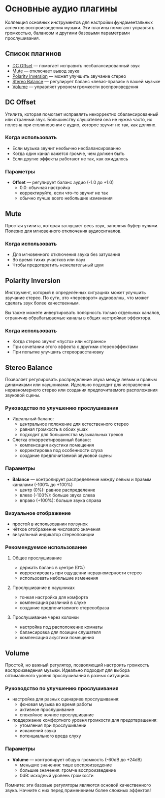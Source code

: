 # Основные аудио плагины

Коллекция основных инструментов для настройки фундаментальных аспектов воспроизведения музыки. Эти плагины помогают управлять громкостью, балансом и другими базовыми параметрами прослушивания.

## Список плагинов

- [DC Offset](#dc-offset) — помогает исправить несбалансированный звук
- [Mute](#mute) — отключает вывод звука
- [Polarity Inversion](#polarity-inversion) — может улучшить звучание стерео
- [Stereo Balance](#stereo-balance) — регулирует баланс «левая-правая» в вашей музыке
- [Volume](#volume) — управляет уровнем громкости воспроизведения

## DC Offset

Утилита, которая помогает исправлять некорректно сбалансированный или странный звук. Большинству слушателей она не нужна часто, но полезна при столкновении с аудио, которое звучит не так, как должно.

### Когда использовать
- Если музыка звучит необычно несбалансированно
- Когда один канал кажется громче, чем должен быть
- Если другие эффекты работают не так, как ожидалось

### Параметры
- **Offset** — регулирует баланс аудио (-1.0 до +1.0)
  - 0.0: обычная настройка
  - корректируйте, если что-то звучит не так
  - обычно лучше всего небольшие изменения

## Mute

Простая утилита, которая заглушает весь звук, заполняя буфер нулями. Полезно для мгновенного отключения аудиосигналов.

### Когда использовать
- Для мгновенного отключения звука без затухания
- Во время тихих участков или пауз
- Чтобы предотвратить нежелательный шум

## Polarity Inversion

Инструмент, который в определённых ситуациях может улучшить звучание стерео. По сути, это «переворот» аудиоволны, что может сделать звук более качественным.

Вы также можете инвертировать полярность только отдельных каналов, ограничив обрабатываемые каналы в общих настройках эффектора.

### Когда использовать
- Когда стерео звучит «пусто» или «странно»
- При сочетании этого эффекта с другими стереоэффектами
- При попытке улучшить стереорасстановку

## Stereo Balance

Позволяет регулировать распределение звука между левым и правым динамиками или наушниками. Идеально подходит для исправления неравномерного стерео или создания предпочитаемого расположения звуковой сцены.

### Руководство по улучшению прослушивания
- Идеальный баланс:
  - центральное положение для естественного стерео
  - равная громкость в обоих ушах
  - подходит для большинства музыкальных треков
- Слегка откорректированный баланс:
  - компенсация акустики помещения
  - корректировка под особенности слуха
  - создание предпочитаемой звуковой сцены

### Параметры
- **Balance** — контролирует распределение между левым и правым каналами (-100% до +100%)
  - центр (0%): равное распределение
  - влево (-100%): больше звука слева
  - вправо (+100%): больше звука справа

### Визуальное отображение
- простой в использовании ползунок
- чёткое отображение числового значения
- визуальный индикатор стереопозиции

### Рекомендуемое использование

1. Общее прослушивание
   - держать баланс в центре (0%)
   - корректировать при ощущении неравномерности стерео
   - использовать небольшие изменения

2. Прослушивание в наушниках
   - тонкая настройка для комфорта
   - компенсация различий в слухе
   - создание предпочитаемого стереообраза

3. Прослушивание через колонки
   - настройка под расположение комнаты
   - балансировка для позиции слушателя
   - компенсация акустики помещения

## Volume

Простой, но важный регулятор, позволяющий настроить громкость воспроизведения музыки. Идеально подходит для выбора оптимального уровня прослушивания в разных ситуациях.

### Руководство по улучшению прослушивания
- настройка для разных сценариев прослушивания:
  - фоновая музыка во время работы
  - активное прослушивание
  - спокойное ночное прослушивание
- поддержание комфортного уровня громкости для предотвращения:
  - утомления при прослушивании
  - искажений звука
  - потенциального вреда слуху

### Параметры
- **Volume** — контролирует общую громкость (-60dB до +24dB)
  - меньшие значения: тише воспроизведение
  - большие значения: громче воспроизведение
  - 0dB: исходный уровень громкости

Помните: эти базовые регуляторы являются основой качественного звука. Начните с них перед применением более сложных эффектов!
